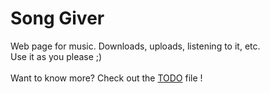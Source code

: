 # Song Giver
Web page for music. Downloads, uploads, listening to it, etc. <br>
Use it as you please ;)
<br>
<br>
Want to know more? Check out the <a href="https://github.com/w0rmr1d3r/song_giver/blob/master/TODO.md">TODO</a> file !
